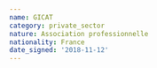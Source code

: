 ```yaml
---
name: GICAT
category: private_sector
nature: Association professionnelle 
nationality: France
date_signed: '2018-11-12'
---
```

    